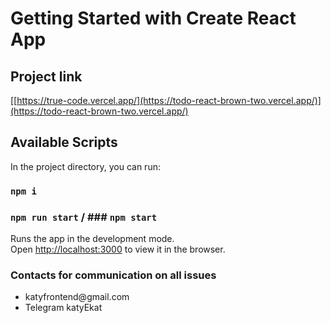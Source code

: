 # Getting Started with Create React App

## Project link

[[https://true-code.vercel.app/](https://todo-react-brown-two.vercel.app/)](https://todo-react-brown-two.vercel.app/)

## Available Scripts

In the project directory, you can run:

### `npm i`

### `npm run start` / ### `npm start`

Runs the app in the development mode.\
Open [http://localhost:3000](http://localhost:3000) to view it in the browser.

### Contacts for communication on all issues

<ul>
    <li>katyfrontend@gmail.com</li>
    <li>Telegram katyEkat</li>
</ul>

